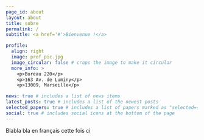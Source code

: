 ```yaml
---
page_id: about
layout: about
title: sobre
permalink: /
subtitle: <a href='#'>Bienvenue !</a>

profile:
  align: right
  image: prof_pic.jpg
  image_circular: false # crops the image to make it circular
  more_info: >
    <p>Bureau 220</p>
    <p>163 Av. de Luminy</p>
    <p>13009, Marseille</p>

news: true # includes a list of news items
latest_posts: true # includes a list of the newest posts
selected_papers: true # includes a list of papers marked as "selected={true}"
social: true # includes social icons at the bottom of the page
---
```


Blabla bla en français cette fois ci
